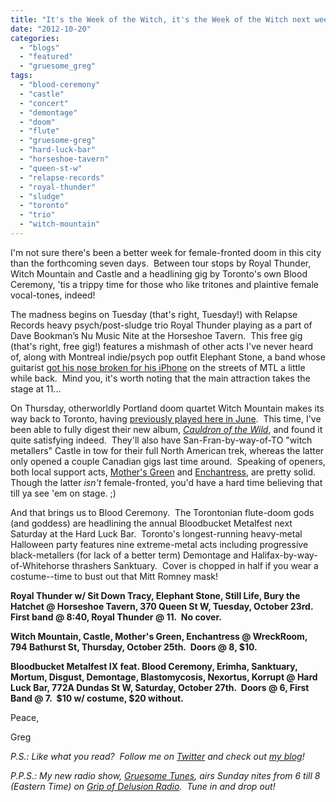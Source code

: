 ```yaml
---
title: "It's the Week of the Witch, it's the Week of the Witch next week..."
date: "2012-10-20"
categories: 
  - "blogs"
  - "featured"
  - "gruesome_greg"
tags: 
  - "blood-ceremony"
  - "castle"
  - "concert"
  - "demontage"
  - "doom"
  - "flute"
  - "gruesome-greg"
  - "hard-luck-bar"
  - "horseshoe-tavern"
  - "queen-st-w"
  - "relapse-records"
  - "royal-thunder"
  - "sludge"
  - "toronto"
  - "trio"
  - "witch-mountain"
---
```


I'm not sure there's been a better week for female-fronted doom in this city than the forthcoming seven days.  Between tour stops by Royal Thunder, Witch Mountain and Castle and a headlining gig by Toronto's own Blood Ceremony, 'tis a trippy time for those who like tritones and plaintive female vocal-tones, indeed!

The madness begins on Tuesday (that's right, Tuesday!) with Relapse Records heavy psych/post-sludge trio Royal Thunder playing as a part of Dave Bookman’s Nu Music Nite at the Horseshoe Tavern.  This free gig (that's right, free gig!) features a mishmash of other acts I've never heard of, along with Montreal indie/psych pop outfit Elephant Stone, a band whose guitarist [got his nose broken for his iPhone](http://gruesomeviews.com/2011/11/23/a-montreal-indie-psych-guitarist-gets-beaten-up-for-his-iphone-in-broad-daylight-this-shocks-me-because/) on the streets of MTL a little while back.  Mind you, it's worth noting that the main attraction takes the stage at 11...

On Thursday, otherworldly Portland doom quartet Witch Mountain makes its way back to Toronto, having [previously played here in June](http://gruesomeviews.com/2012/06/14/amateur-concert-photography-hour-witch-mountain-blood-ceremony-castle-hard-luck-bar-june-13th/).  This time, I've been able to fully digest their new album, [_Cauldron of the Wild_](http://www.hellbound.ca/2012/06/witch-mountain-cauldron-of-the-wild/), and found it quite satisfying indeed.  They'll also have San-Fran-by-way-of-TO "witch metallers" Castle in tow for their full North American trek, whereas the latter only opened a couple Canadian gigs last time around.  Speaking of openers, both local support acts, [Mother's Green](http://www.mothersgreen.com/) and [Enchantress](http://enchantress.bandcamp.com/releases), are pretty solid.  Though the latter _isn't_ female-fronted, you'd have a hard time believing that till ya see 'em on stage. ;)

And that brings us to Blood Ceremony.  The Torontonian flute-doom gods (and goddess) are headlining the annual Bloodbucket Metalfest next Saturday at the Hard Luck Bar.  Toronto's longest-running heavy-metal Halloween party features nine extreme-metal acts including progressive black-metallers (for lack of a better term) Demontage and Halifax-by-way-of-Whitehorse thrashers Sanktuary.  Cover is chopped in half if you wear a costume--time to bust out that Mitt Romney mask!

**Royal Thunder w/ Sit Down Tracy, Elephant Stone, Still Life, Bury the Hatchet @ Horseshoe Tavern, 370 Queen St W, Tuesday, October 23rd.  First band @ 8:40, Royal Thunder @ 11.  No cover.**

**Witch Mountain, Castle, Mother's Green, Enchantress @ WreckRoom, 794 Bathurst St, Thursday, October 25th.  Doors @ 8, $10.**

**Bloodbucket Metalfest IX feat. Blood Ceremony, Erimha, Sanktuary, Mortum, Disgust, Demontage, Blastomycosis, Nexortus, Korrupt @ Hard Luck Bar, 772A Dundas St W, Saturday, October 27th.  Doors @ 6, First Band @ 7.  $10 w/ costume, $20 without.**

Peace,

Greg

_P.S.: Like what you read?  Follow me on [Twitter](http://twitter.com/gruesomeviews) and check out [my blog](http://gruesomeviews.com/)!_

_P.P.S.: My new radio show, [Gruesome Tunes](http://gruesomeviews.com/category/music/gruesome-tunes/), airs Sunday nites from 6 till 8 (Eastern Time) on [Grip of Delusion Radio](http://www.steamingheathen.com/delusion/).  Tune in and drop out!_

